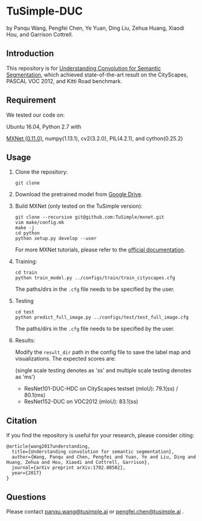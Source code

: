 # TuSimple-DUC

by Panqu Wang, Pengfei Chen, Ye Yuan, Ding Liu, Zehua Huang, Xiaodi Hou, and Garrison Cottrell.

## Introduction

This repository is for [Understanding Convolution for Semantic Segmentation](https://arxiv.org/abs/1702.08502), which achieved state-of-the-art result on the CityScapes, PASCAL VOC 2012, and Kitti Road benchmark.

## Requirement

We tested our code on:

Ubuntu 16.04, Python 2.7 with

[MXNet (0.11.0)](https://github.com/TuSimple/mxnet), numpy(1.13.1), cv2(3.2.0), PIL(4.2.1), and cython(0.25.2)

## Usage

1. Clone the repository:

   ```shell
   git clone
   ```

2. Download the pretrained model from [Google Drive](https://drive.google.com/open?id=0B72xLTlRb0SoREhISlhibFZTRmM).

3. Build MXNet (only tested on the TuSimple version):

   ```shell
   git clone --recursive git@github.com:TuSimple/mxnet.git
   vim make/config.mk
   make -j
   cd python
   python setup.py develop --user
   ```

   For more MXNet tutorials, please refer to the [official documentation](https://mxnet.incubator.apache.org/install/index.html).

3. Training:

   ```shell
   cd train
   python train_model.py ../configs/train/train_cityscapes.cfg
   ```

   The paths/dirs in the ``.cfg`` file needs to be specified by the user.

4. Testing

   ```
   cd test
   python predict_full_image.py ../configs/test/test_full_image.cfg
   ```

   The paths/dirs in the ``.cfg`` file needs to be specified by the user.

5. Results:

   Modify the ``result_dir`` path in the config file to save the label map and visualizations. The expected scores are:

   (single scale testing denotes as 'ss' and multiple scale testing denotes as 'ms')

   - ResNet101-DUC-HDC on CityScapes testset (mIoU): 79.1(ss) / 80.1(ms)
   - ResNet152-DUC on VOC2012 (mIoU): 83.1(ss)

## Citation

If you find the repository is useful for your research, please consider citing:

    @article{wang2017understanding,
      title={Understanding convolution for semantic segmentation},
      author={Wang, Panqu and Chen, Pengfei and Yuan, Ye and Liu, Ding and Huang, Zehua and Hou, Xiaodi and Cottrell, Garrison},
      journal={arXiv preprint arXiv:1702.08502},
      year={2017}
    }

## Questions

Please contact panqu.wang@tusimple.ai or pengfei.chen@tusimple.ai .
